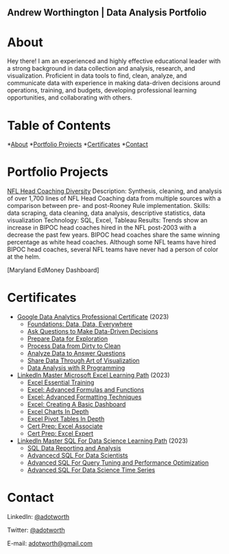 ## Andrew Worthington | Data Analysis Portfolio

# About
Hey there! I am an experienced and highly effective educational leader with a strong background in data collection and analysis, research, and visualization. Proficient in data tools to find, clean, analyze, and communicate data with experience in making data-driven decisions around operations, training, and budgets, developing professional learning opportunities, and collaborating with others.

# Table of Contents
*[About](https://github.com/adotworth/data_analyst_portfolio/blob/main/README.md#About)
*[Portfolio Projects](https://github.com/adotworth/data_analyst_portfolio/blob/main/README.md#portfolio-projects)
*[Certificates](https://github.com/adotworth/data_analyst_portfolio/blob/main/README.md#certificates)
*[Contact](https://github.com/adotworth/data_analyst_portfolio/blob/main/README.md#Contact)




# Portfolio Projects
[NFL Head Coaching Diversity](https://public.tableau.com/views/NFLCoachingDiversity/Dashboard1?:language=en-US&:display_count=n&:origin=viz_share_link)
Description: Synthesis, cleaning, and analysis of over 1,700 lines of NFL Head Coaching data from multiple sources with a comparison between pre- and post-Rooney Rule implementation.
Skills: data scraping, data cleaning, data analysis, descriptive statistics, data visualization
Technology: SQL, Excel, Tableau
Results: Trends show an increase in BIPOC head coaches hired in the NFL post-2003 with a decrease the past few years. BIPOC head coaches share the same winning percentage as white head coaches. Although some NFL teams have hired BIPOC head coaches, several NFL teams have never had a person of color at the helm.

[Maryland EdMoney Dashboard]



# Certificates
* [Google Data Analytics Professional Certificate](https://drive.google.com/file/d/1zD4y-FGw2GqzaeiaNUBR5TyEuu-rtrQg/view?usp=share_link) (2023)
	* [Foundations: Data, Data, Everywhere](https://drive.google.com/file/d/1zD4y-FGw2GqzaeiaNUBR5TyEuu-rtrQg/view?usp=share_link)
	* [Ask Questions to Make Data-Driven Decisions](https://drive.google.com/file/d/1PwsHdKnoJ3GT2ZuLA55OZX2Hbf-Njwyt/view?usp=share_link)
	* [Prepare Data for Exploration](https://drive.google.com/file/d/1di5ZzjqwLetkTHQGDx1U1JlRxPJAP9gw/view?usp=share_link)
	* [Process Data from Dirty to Clean](https://drive.google.com/file/d/1n2SXdiVEbGta6i3_Pmyw_9mK1VYdv6u6/view?usp=share_link)
	* [Analyze Data to Answer Questions](https://drive.google.com/file/d/1kp0EA1ZH7GHKTpbXy3MzXYKqcjeUXPUl/view?usp=share_link)
	* [Share Data Through Art of Visualization](https://drive.google.com/file/d/1_wwCU05tckxOH6FC-FusGzBgdn_7Ywc6/view?usp=share_link)
	* [Data Analysis with R Programming](https://drive.google.com/file/d/1f3T0hGr7rzYgbPH0OO2t6pOXcjEEMUOm/view?usp=share_link)
* [LinkedIn Master Microsoft Excel Learning Path](https://drive.google.com/file/d/1j5z8vCjMFbbKyoyHsGbtRHQz7K3hCQqN/view?usp=share_link) (2023)
	* [Excel Essential Training](https://drive.google.com/file/d/1x2f655ZbfoJEqOpxaPnRXWqxIa8LyPXa/view?usp=share_link)
	* [Excel: Advanced Formulas and Functions](https://drive.google.com/file/d/1LG6IfDYqajBD2nxprwMieSCz-_W8RAGa/view?usp=share_link)
	* [Excel: Advanced Formatting Techniques](https://drive.google.com/file/d/1JweXvW42Kzehke8ivcvSzxQC9H6mliDy/view?usp=share_link)
	* [Excel: Creating A Basic Dashboard](https://drive.google.com/file/d/1cz21Pb5u_rnJH4_1clHTMx6mv-dlhJ5J/view?usp=share_link)
	* [Excel Charts In Depth](https://drive.google.com/file/d/1lzVsqk9L_bfT_L3Lv06bmbI6INmulP8p/view?usp=share_link)
	* [Excel Pivot Tables In Depth](https://drive.google.com/file/d/1p7ADFAx91-nLG4HxFqaf0o8hmo0WhJ1j/view?usp=share_link)
	* [Cert Prep: Excel Associate](https://drive.google.com/file/d/14o3PHsZ7CWdNAKRu9z1L74ORhYjfW3WG/view?usp=share_link)
	* [Cert Prep: Excel Expert](https://drive.google.com/file/d/1j5z8vCjMFbbKyoyHsGbtRHQz7K3hCQqN/view?usp=share_link)
* [LinkedIn Master SQL For Data Science Learning Path](https://drive.google.com/file/d/1b-Cu-zzwOih6BuDxpr22uDs2KtjatU6p/view?usp=share_link) (2023)
	* [SQL Data Reporting and Analysis](https://drive.google.com/file/d/17n8DidwFVEK0Foxlrez55Ix_mjze6XQF/view?usp=share_link)
	* [Advancecd SQL For Data Scientists](https://drive.google.com/file/d/17n8DidwFVEK0Foxlrez55Ix_mjze6XQF/view?usp=share_link)
	* [Advanced SQL For Query Tuning and Performance Optimization](https://drive.google.com/file/d/1lWdf8Z5ClJeVRrMfXYyeUc3kLq6a8KXn/view?usp=share_link)
	* [Advanced SQL For Data Science Time Series](https://drive.google.com/file/d/1FlkO_m15S_5ODxnLuIN45ym2MOhf9lBU/view?usp=share_link)

# Contact

LinkedIn: [@adotworth](www.linkedin.com/in/adotworth)

Twitter: [@adotworth](www.twitter.com/adotworth)

E-mail: adotworth@gmail.com
